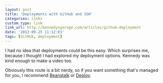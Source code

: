 ```yaml
---
layout: post
title: 'Deployments with GitHub and SSH'
categories: links
custom_type: link
link_url: http://kennedysgarage.com/articles/github-deployment
date: '2013-09-25 11:12:03'
tags: [GitHub, deployment]
---
```

I had no idea that deployments could be this easy. Which surprises me, because I thought I had explored my deployment options. Kennedy was kind enough to make a video too.

Obviously this route is a bit nerdy, so if you want something that's managed for you, I recommend [Beanstalk](http://beanstalkapp.com/) or [Deploy](http://deployhq.com/).
